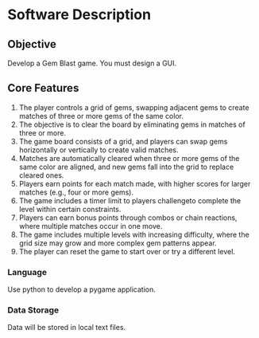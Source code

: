 # Software Description

## Objective

Develop a Gem Blast game. You must design a GUI.

## Core Features

1. The player controls a grid of gems, swapping adjacent gems to create matches of three or more gems of the same color.
2. The objective is to clear the board by eliminating gems in matches of three or more.
3. The game board consists of a grid, and players can swap gems horizontally or vertically to create valid matches.
4. Matches are automatically cleared when three or more gems of the same color are aligned, and new gems fall into the grid to replace cleared ones.
5. Players earn points for each match made, with higher scores for larger matches (e.g., four or more gems).
6. The game includes a timer limit to  players challengeto complete the level within certain constraints.
7. Players can earn bonus points through combos or chain reactions, where multiple matches occur in one move.
8. The game includes multiple levels with increasing difficulty, where the grid size may grow and more complex gem patterns appear.
9. The player can reset the game to start over or try a different level.

### Language

Use python to develop a pygame application.

### Data Storage

Data will be stored in local text files.